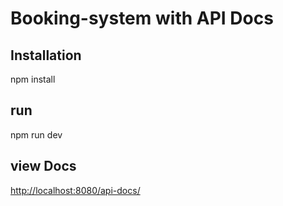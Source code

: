 # Booking-system with API Docs

## Installation

npm install

## run

npm run dev

## view Docs

[http://localhost:8080/api-docs/](http://localhost:8080/api-docs/#/)
